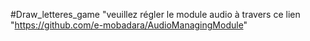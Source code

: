 #Draw_letteres_game
"veuillez régler le module audio à travers ce lien "https://github.com/e-mobadara/AudioManagingModule"

